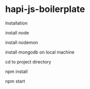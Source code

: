 # hapi-js-boilerplate
Installation

install node

install nodemon

install mongodb on local machine

cd to project directory

npm install

npm start
